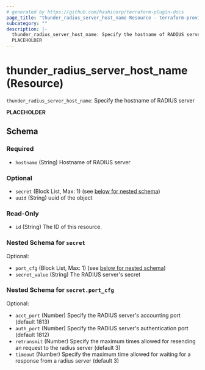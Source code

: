 ```yaml
---
# generated by https://github.com/hashicorp/terraform-plugin-docs
page_title: "thunder_radius_server_host_name Resource - terraform-provider-thunder"
subcategory: ""
description: |-
  thunder_radius_server_host_name: Specify the hostname of RADIUS server
  PLACEHOLDER
---
```


# thunder_radius_server_host_name (Resource)

`thunder_radius_server_host_name`: Specify the hostname of RADIUS server

__PLACEHOLDER__



<!-- schema generated by tfplugindocs -->
## Schema

### Required

- `hostname` (String) Hostname of RADIUS server

### Optional

- `secret` (Block List, Max: 1) (see [below for nested schema](#nestedblock--secret))
- `uuid` (String) uuid of the object

### Read-Only

- `id` (String) The ID of this resource.

<a id="nestedblock--secret"></a>
### Nested Schema for `secret`

Optional:

- `port_cfg` (Block List, Max: 1) (see [below for nested schema](#nestedblock--secret--port_cfg))
- `secret_value` (String) The RADIUS server's secret

<a id="nestedblock--secret--port_cfg"></a>
### Nested Schema for `secret.port_cfg`

Optional:

- `acct_port` (Number) Specify the RADIUS server's accounting port (default 1813)
- `auth_port` (Number) Specify the RADIUS server's authentication port (default 1812)
- `retransmit` (Number) Specify the maximum times allowed for resending an request to the radius server (default 3)
- `timeout` (Number) Specify the maximum time allowed for waiting for a response from a radius server (default 3)


